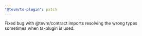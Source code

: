 ```yaml
---
"@tevm/ts-plugin": patch
---
```


Fixed bug with @tevm/contract imports resolving the wrong types sometimes when ts-plugin is used.
